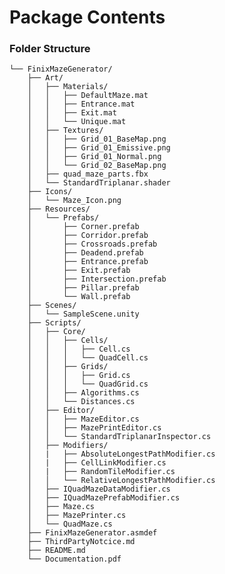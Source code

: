 # Package Contents
### Folder Structure

    └── FinixMazeGenerator/
        ├── Art/
        │   ├── Materials/
        │   │   ├── DefaultMaze.mat
        │   │   ├── Entrance.mat
        │   │   ├── Exit.mat
        │   │   └── Unique.mat
        │   ├── Textures/
        │   │   ├── Grid_01_BaseMap.png
        │   │   ├── Grid_01_Emissive.png
        │   │   ├── Grid_01_Normal.png
        │   │   └── Grid_02_BaseMap.png
        │   ├── quad_maze_parts.fbx
        │   └── StandardTriplanar.shader
        ├── Icons/
        │   └── Maze_Icon.png
        ├── Resources/
        │   └── Prefabs/
        │       ├── Corner.prefab
        │       ├── Corridor.prefab
        │       ├── Crossroads.prefab
        │       ├── Deadend.prefab
        │       ├── Entrance.prefab
        │       ├── Exit.prefab
        │       ├── Intersection.prefab
        │       ├── Pillar.prefab
        │       └── Wall.prefab
        ├── Scenes/
        │   └── SampleScene.unity
        ├── Scripts/
        │   ├── Core/
        │   │   ├── Cells/
        │   │   │   ├── Cell.cs
        │   │   │   └── QuadCell.cs
        │   │   ├── Grids/
        │   │   │   ├── Grid.cs
        │   │   │   └── QuadGrid.cs
        │   │   ├── Algorithms.cs
        │   │   └── Distances.cs
        │   ├── Editor/
        │   │   ├── MazeEditor.cs
        │   │   ├── MazePrintEditor.cs
        │   │   └── StandardTriplanarInspector.cs
        │   ├── Modifiers/
        │   |   ├── AbsoluteLongestPathModifier.cs
        │   |   ├── CellLinkModifier.cs
        │   |   ├── RandomTileModifier.cs
        │   │   └── RelativeLongestPathModifier.cs
        │   ├── IQuadMazeDataModifier.cs
        │   ├── IQuadMazePrefabModifier.cs
        │   ├── Maze.cs
        │   ├── MazePrinter.cs
        │   └── QuadMaze.cs
        ├── FinixMazeGenerator.asmdef
        ├── ThirdPartyNotcice.md
        ├── README.md
        └── Documentation.pdf